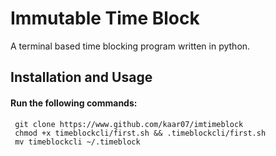 # Immutable Time Block
  A terminal based time blocking program written in python.  

  ## Installation and Usage

  #### Run the following commands:  
     git clone https://www.github.com/kaar07/imtimeblock 
     chmod +x timeblockcli/first.sh && .timeblockcli/first.sh
     mv timeblockcli ~/.timeblock
